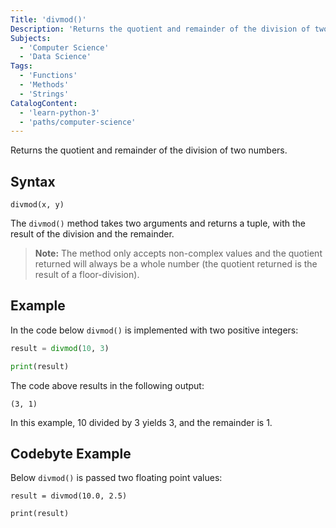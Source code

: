```yaml
---
Title: 'divmod()'
Description: 'Returns the quotient and remainder of the division of two numbers.'
Subjects:
  - 'Computer Science'
  - 'Data Science'
Tags:
  - 'Functions'
  - 'Methods'
  - 'Strings'
CatalogContent:
  - 'learn-python-3'
  - 'paths/computer-science'
---
```


Returns the quotient and remainder of the division of two numbers.

## Syntax

```pseudo
divmod(x, y)
```

The `divmod()` method takes two arguments and returns a tuple, with the result of the division and the remainder.

> **Note:** The method only accepts non-complex values and the quotient returned will always be a whole number (the quotient returned is the result of a floor-division).

## Example

In the code below `divmod()` is implemented with two positive integers:

```python
result = divmod(10, 3)

print(result)
```

The code above results in the following output:

```shell
(3, 1)
```

In this example, 10 divided by 3 yields 3, and the remainder is 1.

## Codebyte Example

Below `divmod()` is passed two floating point values:

```codebyte/python
result = divmod(10.0, 2.5)

print(result)
```
